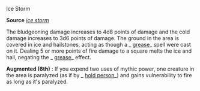 Ice Storm

**Source** [_ice storm_](spells/iceStorm#_ice-storm)

The bludgeoning damage increases to 4d8 points of damage and the cold damage increases to 3d6 points of damage. The ground in the area is covered in ice and hailstones, acting as though a _ [grease](spells/grease#_grease)_ spell were cast on it. Dealing 5 or more points of fire damage to a square melts the ice and hail, negating the _ [grease](spells/grease#_grease)_ effect.

**Augmented (6th)** : If you expend two uses of mythic power, one creature in the area is paralyzed (as if by _ [hold person](spells/holdPerson#_hold-person)_) and gains vulnerability to fire as long as it's paralyzed.

